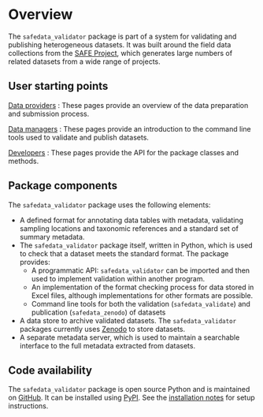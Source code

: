 # Overview

The `safedata_validator` package is part of a system for validating and publishing
heterogeneous datasets. It was built around the field data collections from the [SAFE
Project](https://safeproject.net), which generates large numbers of related datasets
from a wide range of projects.

## User starting points

[Data providers](data_providers/overview.md)
: These pages provide an overview of the data preparation and submission process.

[Data managers](command_line_tools/overview.md)
: These pages provide an introduction to the command line tools used to validate and
publish datasets.

[Developers](api/overview.md)
: These pages provide the API for the package classes and methods.

## Package components

The `safedata_validator` package uses the following elements:

- A defined format for annotating data tables with metadata, validating sampling
  locations and taxonomic references and a standard set of summary metadata.
- The `safedata_validator` package itself, written in Python, which is used to check
  that a dataset meets the standard format. The package provides:
  - A programmatic API: `safedata_validator` can be imported and then used to
    implement validation within another program.
  - An implementation of the format checking process for data stored in Excel files,
    although implementations for other formats are possible.
  - Command line tools for both the validation (`safedata_validate`) and publication
    (`safedata_zenodo`) of datasets
- A data store to archive validated datasets. The `safedata_validator` packages
  currently uses [Zenodo](https://zenodo.org) to store datasets.
- A separate metadata server, which is used to maintain a searchable interface to the
  full metadata extracted from datasets.

## Code availability

The `safedata_validator` package is open source Python and  is maintained on
[GitHub](https://github.com/ImperialCollegeLondon/safedata_validator). It can
be installed using  [PyPI](https://pypi.org/project/safedata-validator).
See the [installation notes](install/install.md) for setup instructions.
